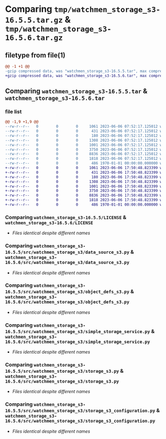 # Comparing `tmp/watchmen_storage_s3-16.5.5.tar.gz` & `tmp/watchmen_storage_s3-16.5.6.tar.gz`

## filetype from file(1)

```diff
@@ -1 +1 @@
-gzip compressed data, was "watchmen_storage_s3-16.5.5.tar", max compression
+gzip compressed data, was "watchmen_storage_s3-16.5.6.tar", max compression
```

## Comparing `watchmen_storage_s3-16.5.5.tar` & `watchmen_storage_s3-16.5.6.tar`

### file list

```diff
@@ -1,9 +1,9 @@
--rw-r--r--   0        0        0     1061 2023-06-06 07:52:17.125012 watchmen_storage_s3-16.5.5/LICENSE
--rw-r--r--   0        0        0      431 2023-06-06 07:52:17.125012 watchmen_storage_s3-16.5.5/pyproject.toml
--rw-r--r--   0        0        0      180 2023-06-06 07:52:17.125012 watchmen_storage_s3-16.5.5/src/watchmen_storage_s3/__init__.py
--rw-r--r--   0        0        0     1308 2023-06-06 07:52:17.125012 watchmen_storage_s3-16.5.5/src/watchmen_storage_s3/data_source_s3.py
--rw-r--r--   0        0        0     1001 2023-06-06 07:52:17.125012 watchmen_storage_s3-16.5.5/src/watchmen_storage_s3/object_defs_s3.py
--rw-r--r--   0        0        0     3750 2023-06-06 07:52:17.125012 watchmen_storage_s3-16.5.5/src/watchmen_storage_s3/simple_storage_service.py
--rw-r--r--   0        0        0     8836 2023-06-06 07:52:17.125012 watchmen_storage_s3-16.5.5/src/watchmen_storage_s3/storage_s3.py
--rw-r--r--   0        0        0     1818 2023-06-06 07:52:17.125012 watchmen_storage_s3-16.5.5/src/watchmen_storage_s3/storage_s3_configuration.py
--rw-r--r--   0        0        0      486 1970-01-01 00:00:00.000000 watchmen_storage_s3-16.5.5/PKG-INFO
+-rw-r--r--   0        0        0     1061 2023-06-06 17:50:48.823399 watchmen_storage_s3-16.5.6/LICENSE
+-rw-r--r--   0        0        0      431 2023-06-06 17:50:48.823399 watchmen_storage_s3-16.5.6/pyproject.toml
+-rw-r--r--   0        0        0      180 2023-06-06 17:50:48.823399 watchmen_storage_s3-16.5.6/src/watchmen_storage_s3/__init__.py
+-rw-r--r--   0        0        0     1308 2023-06-06 17:50:48.823399 watchmen_storage_s3-16.5.6/src/watchmen_storage_s3/data_source_s3.py
+-rw-r--r--   0        0        0     1001 2023-06-06 17:50:48.823399 watchmen_storage_s3-16.5.6/src/watchmen_storage_s3/object_defs_s3.py
+-rw-r--r--   0        0        0     3750 2023-06-06 17:50:48.823399 watchmen_storage_s3-16.5.6/src/watchmen_storage_s3/simple_storage_service.py
+-rw-r--r--   0        0        0     8836 2023-06-06 17:50:48.823399 watchmen_storage_s3-16.5.6/src/watchmen_storage_s3/storage_s3.py
+-rw-r--r--   0        0        0     1818 2023-06-06 17:50:48.823399 watchmen_storage_s3-16.5.6/src/watchmen_storage_s3/storage_s3_configuration.py
+-rw-r--r--   0        0        0      486 1970-01-01 00:00:00.000000 watchmen_storage_s3-16.5.6/PKG-INFO
```

### Comparing `watchmen_storage_s3-16.5.5/LICENSE` & `watchmen_storage_s3-16.5.6/LICENSE`

 * *Files identical despite different names*

### Comparing `watchmen_storage_s3-16.5.5/src/watchmen_storage_s3/data_source_s3.py` & `watchmen_storage_s3-16.5.6/src/watchmen_storage_s3/data_source_s3.py`

 * *Files identical despite different names*

### Comparing `watchmen_storage_s3-16.5.5/src/watchmen_storage_s3/object_defs_s3.py` & `watchmen_storage_s3-16.5.6/src/watchmen_storage_s3/object_defs_s3.py`

 * *Files identical despite different names*

### Comparing `watchmen_storage_s3-16.5.5/src/watchmen_storage_s3/simple_storage_service.py` & `watchmen_storage_s3-16.5.6/src/watchmen_storage_s3/simple_storage_service.py`

 * *Files identical despite different names*

### Comparing `watchmen_storage_s3-16.5.5/src/watchmen_storage_s3/storage_s3.py` & `watchmen_storage_s3-16.5.6/src/watchmen_storage_s3/storage_s3.py`

 * *Files identical despite different names*

### Comparing `watchmen_storage_s3-16.5.5/src/watchmen_storage_s3/storage_s3_configuration.py` & `watchmen_storage_s3-16.5.6/src/watchmen_storage_s3/storage_s3_configuration.py`

 * *Files identical despite different names*

